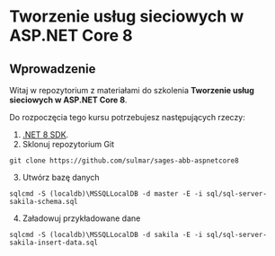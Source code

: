 # Tworzenie usług sieciowych w ASP.NET Core 8

## Wprowadzenie

Witaj w repozytorium z materiałami do szkolenia **Tworzenie usług sieciowych w ASP.NET Core 8**.

Do rozpoczęcia tego kursu potrzebujesz następujących rzeczy:

1. [.NET 8 SDK](https://dotnet.microsoft.com/en-us/download/dotnet/8.0).
2. Sklonuj repozytorium Git
```
git clone https://github.com/sulmar/sages-abb-aspnetcore8
```
3. Utwórz bazę danych
```
sqlcmd -S (localdb)\MSSQLLocalDB -d master -E -i sql/sql-server-sakila-schema.sql
```
4. Załadowuj przykładowane dane
```
sqlcmd -S (localdb)\MSSQLLocalDB -d sakila -E -i sql/sql-server-sakila-insert-data.sql
```
